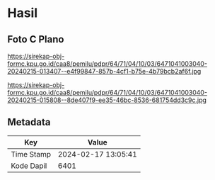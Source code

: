 # Hasil

## Foto C Plano

https://sirekap-obj-formc.kpu.go.id/caa8/pemilu/pdpr/64/71/04/10/03/6471041003040-20240215-013407--e4f99847-857b-4cf1-b75e-4b79bcb2af6f.jpg

https://sirekap-obj-formc.kpu.go.id/caa8/pemilu/pdpr/64/71/04/10/03/6471041003040-20240215-015808--8de407f9-ee35-46bc-8536-681754dd3c9c.jpg


## Metadata

| Key        | Value               |
| ---------- | ------------------- |
| Time Stamp | 2024-02-17 13:05:41 |
| Kode Dapil | 6401                |




